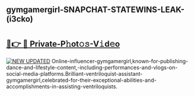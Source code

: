 ## gymgamergirl-SNAPCHAT-STATEWINS-LEAK-(i3cko)


# <h2><a href="https://mediaupload.pro?-20M">🔗👉 🔴 Private-P𝚑ot𝚘𝚜-V𝚒d𝚎o</a></h2>

[![NEW UPDATED](https://i.imgur.com/0qMVB7G.gif)](https://mediaupload.pro?-20M)
Online-influencer-gymgamergirl,known-for-publishing-dance-and-lifestyle-content,-including-performances-and-vlogs-on-social-media-platforms.Brilliant-ventriloquist-assistant-gymgamergirl,celebrated-for-their-exceptional-abilities-and-accomplishments-in-assisting-ventriloquists.  